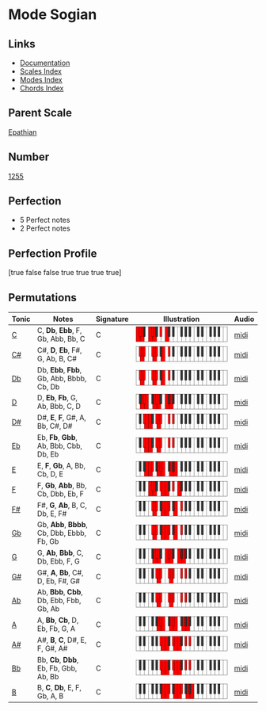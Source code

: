 # Mode Sogian

## Links

- [Documentation](index.md)
- [Scales Index](Scales.md)
- [Modes Index](Modes.md)
- [Chords Index](Chords.md)

## Parent Scale

[Epathian](ScaleEpathian.md)

## Number

[1255](https://ianring.com/musictheory/scales/1255)

## Perfection

- 5 Perfect notes
- 2 Perfect notes

## Perfection Profile

[true false false true true true true]

## Permutations

| Tonic | Notes | Signature | Illustration | Audio |
|-------|-------|-----------|--------------|-------|
| [C](ModeCNaturalSogian.md) | C, **Db**, **Ebb**, F, Gb, Abb, Bb, C | C | ![CNaturalSogian](ModeCNaturalSogian.png) | [midi](https://github.com/edipermadi/music/blob/main/docs/ModeCNaturalSogian.mid?raw=true) |
| [C#](ModeCSharpSogian.md) | C#, **D**, **Eb**, F#, G, Ab, B, C# | C | ![CSharpSogian](ModeCSharpSogian.png) | [midi](https://github.com/edipermadi/music/blob/main/docs/ModeCSharpSogian.mid?raw=true) |
| [Db](ModeDFlatSogian.md) | Db, **Ebb**, **Fbb**, Gb, Abb, Bbbb, Cb, Db | C | ![DFlatSogian](ModeDFlatSogian.png) | [midi](https://github.com/edipermadi/music/blob/main/docs/ModeDFlatSogian.mid?raw=true) |
| [D](ModeDNaturalSogian.md) | D, **Eb**, **Fb**, G, Ab, Bbb, C, D | C | ![DNaturalSogian](ModeDNaturalSogian.png) | [midi](https://github.com/edipermadi/music/blob/main/docs/ModeDNaturalSogian.mid?raw=true) |
| [D#](ModeDSharpSogian.md) | D#, **E**, **F**, G#, A, Bb, C#, D# | C | ![DSharpSogian](ModeDSharpSogian.png) | [midi](https://github.com/edipermadi/music/blob/main/docs/ModeDSharpSogian.mid?raw=true) |
| [Eb](ModeEFlatSogian.md) | Eb, **Fb**, **Gbb**, Ab, Bbb, Cbb, Db, Eb | C | ![EFlatSogian](ModeEFlatSogian.png) | [midi](https://github.com/edipermadi/music/blob/main/docs/ModeEFlatSogian.mid?raw=true) |
| [E](ModeENaturalSogian.md) | E, **F**, **Gb**, A, Bb, Cb, D, E | C | ![ENaturalSogian](ModeENaturalSogian.png) | [midi](https://github.com/edipermadi/music/blob/main/docs/ModeENaturalSogian.mid?raw=true) |
| [F](ModeFNaturalSogian.md) | F, **Gb**, **Abb**, Bb, Cb, Dbb, Eb, F | C | ![FNaturalSogian](ModeFNaturalSogian.png) | [midi](https://github.com/edipermadi/music/blob/main/docs/ModeFNaturalSogian.mid?raw=true) |
| [F#](ModeFSharpSogian.md) | F#, **G**, **Ab**, B, C, Db, E, F# | C | ![FSharpSogian](ModeFSharpSogian.png) | [midi](https://github.com/edipermadi/music/blob/main/docs/ModeFSharpSogian.mid?raw=true) |
| [Gb](ModeGFlatSogian.md) | Gb, **Abb**, **Bbbb**, Cb, Dbb, Ebbb, Fb, Gb | C | ![GFlatSogian](ModeGFlatSogian.png) | [midi](https://github.com/edipermadi/music/blob/main/docs/ModeGFlatSogian.mid?raw=true) |
| [G](ModeGNaturalSogian.md) | G, **Ab**, **Bbb**, C, Db, Ebb, F, G | C | ![GNaturalSogian](ModeGNaturalSogian.png) | [midi](https://github.com/edipermadi/music/blob/main/docs/ModeGNaturalSogian.mid?raw=true) |
| [G#](ModeGSharpSogian.md) | G#, **A**, **Bb**, C#, D, Eb, F#, G# | C | ![GSharpSogian](ModeGSharpSogian.png) | [midi](https://github.com/edipermadi/music/blob/main/docs/ModeGSharpSogian.mid?raw=true) |
| [Ab](ModeAFlatSogian.md) | Ab, **Bbb**, **Cbb**, Db, Ebb, Fbb, Gb, Ab | C | ![AFlatSogian](ModeAFlatSogian.png) | [midi](https://github.com/edipermadi/music/blob/main/docs/ModeAFlatSogian.mid?raw=true) |
| [A](ModeANaturalSogian.md) | A, **Bb**, **Cb**, D, Eb, Fb, G, A | C | ![ANaturalSogian](ModeANaturalSogian.png) | [midi](https://github.com/edipermadi/music/blob/main/docs/ModeANaturalSogian.mid?raw=true) |
| [A#](ModeASharpSogian.md) | A#, **B**, **C**, D#, E, F, G#, A# | C | ![ASharpSogian](ModeASharpSogian.png) | [midi](https://github.com/edipermadi/music/blob/main/docs/ModeASharpSogian.mid?raw=true) |
| [Bb](ModeBFlatSogian.md) | Bb, **Cb**, **Dbb**, Eb, Fb, Gbb, Ab, Bb | C | ![BFlatSogian](ModeBFlatSogian.png) | [midi](https://github.com/edipermadi/music/blob/main/docs/ModeBFlatSogian.mid?raw=true) |
| [B](ModeBNaturalSogian.md) | B, **C**, **Db**, E, F, Gb, A, B | C | ![BNaturalSogian](ModeBNaturalSogian.png) | [midi](https://github.com/edipermadi/music/blob/main/docs/ModeBNaturalSogian.mid?raw=true) |
